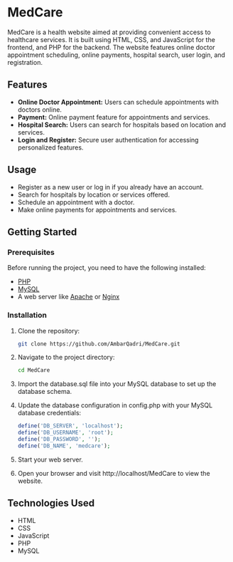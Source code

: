 # MedCare

MedCare is a health website aimed at providing convenient access to healthcare services. It is built using HTML, CSS, and JavaScript for the frontend, and PHP for the backend. The website features online doctor appointment scheduling, online payments, hospital search, user login, and registration.

## Features

- **Online Doctor Appointment:** Users can schedule appointments with doctors online.
- **Payment:** Online payment feature for appointments and services.
- **Hospital Search:** Users can search for hospitals based on location and services.
- **Login and Register:** Secure user authentication for accessing personalized features.

## Usage

- Register as a new user or log in if you already have an account.
- Search for hospitals by location or services offered.
- Schedule an appointment with a doctor.
- Make online payments for appointments and services.

## Getting Started

### Prerequisites

Before running the project, you need to have the following installed:

- [PHP](https://www.php.net/downloads)
- [MySQL](https://www.mysql.com/downloads/)
- A web server like [Apache](https://httpd.apache.org/download.cgi) or [Nginx](https://nginx.org/en/download.html)

### Installation

1. Clone the repository:

   ```bash
   git clone https://github.com/AmbarQadri/MedCare.git

2. Navigate to the project directory:

   ```bash
   cd MedCare
   ```

3. Import the database.sql file into your MySQL database to set up the database schema.

4. Update the database configuration in config.php with your MySQL database credentials:

   ```php
   define('DB_SERVER', 'localhost');
   define('DB_USERNAME', 'root');
   define('DB_PASSWORD', '');
   define('DB_NAME', 'medcare');
   ```

5. Start your web server.

6. Open your browser and visit http://localhost/MedCare to view the website.

## Technologies Used

- HTML
- CSS
- JavaScript
- PHP
- MySQL

```
